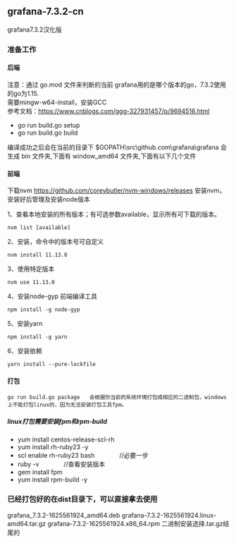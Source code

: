 ## grafana-7.3.2-cn
grafana7.3.2汉化版

### 准备工作
#### 后端
注意：通过 go.mod 文件来判断的当前 grafana用的是哪个版本的go，7.3.2使用的go为1.15.  
需要mingw-w64-install，安装GCC  
参考文档：https://www.cnblogs.com/ggg-327931457/p/9694516.html  

* go run build.go setup  
* go run build.go build  

编译成功之后会在当前的目录下 $GOPATH\src\github.com\grafana\grafana 会生成 bin 文件夹,下面有 window_amd64 文件夹,下面有以下几个文件  


#### 前端
下载nvm
https://github.com/coreybutler/nvm-windows/releases
安装nvm，安装好后管理及安装node版本  

1、查看本地安装的所有版本；有可选参数available，显示所有可下载的版本。  
```
nvm list [available]
```
2、安装，命令中的版本号可自定义  
```
nvm install 11.13.0
```
3、使用特定版本
```
nvm use 11.13.0
```
4、安装node-gyp 前端编译工具  
```
npm install -g node-gyp
```
5、安装yarn  
```
npm install -g yarn  
```
6、安装依赖  
```
yarn install --pure-lockfile  
```

#### 打包
```
go run build.go package   会根据你当前的系统环境打包成相应的二进制包，windows上不能打包linux的，因为无法安装打包工具fpm。  
```

##### linux打包需要安装fpm和rpm-build
* yum install centos-release-scl-rh
* yum install rh-ruby23  -y
* scl  enable  rh-ruby23 bash　　　　//必要一步
* ruby -v　　　　//查看安装版本
* gem  install fpm
* yum install rpm-build -y

### 已经打包好的在dist目录下，可以直接拿去使用
grafana_7.3.2-1625561924_amd64.deb  grafana-7.3.2-1625561924.linux-amd64.tar.gz  grafana-7.3.2-1625561924.x86_64.rpm
二进制安装选择.tar.gz结尾的